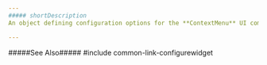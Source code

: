 ```yaml
---
##### shortDescription
An object defining configuration options for the **ContextMenu** UI component.

---
```

#####See Also#####
#include common-link-configurewidget
